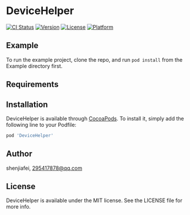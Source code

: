 # DeviceHelper

[![CI Status](https://img.shields.io/travis/shenjiafei/DeviceHelper.svg?style=flat)](https://travis-ci.org/shenjiafei/DeviceHelper)
[![Version](https://img.shields.io/cocoapods/v/DeviceHelper.svg?style=flat)](https://cocoapods.org/pods/DeviceHelper)
[![License](https://img.shields.io/cocoapods/l/DeviceHelper.svg?style=flat)](https://cocoapods.org/pods/DeviceHelper)
[![Platform](https://img.shields.io/cocoapods/p/DeviceHelper.svg?style=flat)](https://cocoapods.org/pods/DeviceHelper)

## Example

To run the example project, clone the repo, and run `pod install` from the Example directory first.

## Requirements

## Installation

DeviceHelper is available through [CocoaPods](https://cocoapods.org). To install
it, simply add the following line to your Podfile:

```ruby
pod 'DeviceHelper'
```

## Author

shenjiafei, 295417878@qq.com

## License

DeviceHelper is available under the MIT license. See the LICENSE file for more info.
